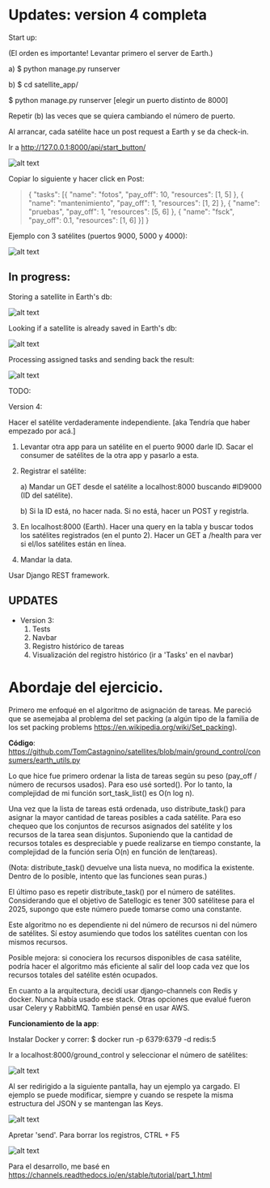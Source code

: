 
# Updates: version 4 completa

Start up:

(El orden es importante! Levantar primero el server de Earth.)

a) $ python manage.py runserver

b) $ cd satellite_app/

$ python manage.py runserver [elegir un puerto distinto de 8000]

Repetir (b) las veces que se quiera cambiando el número de puerto.

Al arrancar, cada satélite hace un post request a Earth y se da check-in.

Ir a http://127.0.0.1:8000/api/start_button/

![alt text](images/1version_4.png)

Copiar lo siguiente y hacer click en Post:

> {
    "tasks": [{
        "name": "fotos",
        "pay_off": 10,
        "resources": [1, 5]
        },
        {
        "name": "mantenimiento",
        "pay_off": 1,
        "resources": [1, 2]
        },
        {
        "name": "pruebas",
        "pay_off": 1,
        "resources": [5, 6]
        },
        {
        "name": "fsck",
        "pay_off": 0.1,
        "resources": [1, 6]
        }]
}



Ejemplo con 3 satélites (puertos 9000, 5000 y 4000):

![alt text](images/2version_4.png)


## In progress:

Storing a satellite in Earth's db:

![alt text](images/saving_stl.png)

Looking if a satellite is already saved in Earth's db:

![alt text](images/searching_stl.png)

Processing assigned tasks and sending back the result:

![alt text](images/response_from_stl.png)


TODO:

Version 4:

Hacer el satélite verdaderamente independiente. [aka Tendría que haber empezado por acá.]

1. Levantar otra app para un satélite en el puerto 9000 darle ID. Sacar el consumer de satélites de la otra app y pasarlo a esta.
2. Registrar el satélite:

	a) Mandar un GET desde el satélite a localhost:8000 buscando #ID9000 (ID del satélite).

	b) Si la ID está, no hacer nada. Si no está, hacer un POST y registrla.

3. En localhost:8000 (Earth). Hacer una query en la tabla y buscar todos los satélites registrados (en el punto 2). Hacer un GET a /health para ver si el/los satélites están en línea.
4. Mandar la data.

Usar Django REST framework.

## UPDATES

* Version 3: 
    1. Tests
    2. Navbar
    3. Registro histórico de tareas
    4. Visualización del registro histórico (ir a 'Tasks' en el navbar)



# Abordaje del ejercicio.

Primero me enfoqué en el algoritmo de asignación de tareas. Me pareció que se asemejaba al problema del set packing (a algún tipo de la familia de los set packing problems https://en.wikipedia.org/wiki/Set_packing).

**Código**: https://github.com/TomCastagnino/satellites/blob/main/ground_control/consumers/earth_utils.py

Lo que hice fue primero ordenar la lista de tareas según su peso (pay_off / número de  recursos usados). Para eso usé sorted(). Por lo tanto, la complejidad de mi función sort_task_list() es O(n log n).

Una vez que la lista de tareas está ordenada, uso distribute_task() para asignar la mayor cantidad de tareas posibles a cada satélite. Para eso chequeo que los conjuntos de recursos asignados del satélite y los recursos de la tarea sean disjuntos. Suponiendo que la cantidad de recursos totales es despreciable y puede realizarse en tiempo constante, la complejidad de la función sería O(n) en función de len(tareas).

(Nota: distribute_task() devuelve una lista nueva, no modifica la existente. Dentro de lo posible, intento que las funciones sean puras.)

El último paso es repetir distribute_task() por el número de satélites. Considerando que el objetivo de Satellogic es tener 300 satélitese para el 2025, supongo que este número puede tomarse como una constante.

Este algoritmo no es dependiente ni del número de recursos ni del número de satélites. Sí estoy asumiendo que todos los satélites cuentan con los mismos recursos.

Posible mejora: si conociera los recursos disponibles de casa satélite, podría hacer el algoritmo más eficiente al salir del loop cada vez que los recursos totales del satélite estén ocupados.

En cuanto a la arquitectura, decidí usar django-channels con Redis y docker. Nunca había usado ese stack. Otras opciones que evalué fueron usar Celery y RabbitMQ. También pensé en usar AWS.

**Funcionamiento de la app**:

Instalar Docker y correr: $ docker run -p 6379:6379 -d redis:5

Ir a localhost:8000/ground_control y seleccionar el número de satélites:

![alt text](0_satellogic.png)

Al ser redirigido a la siguiente pantalla, hay un ejemplo ya cargado. El ejemplo se puede modificar, siempre y cuando se respete la misma estructura del JSON y se mantengan las Keys.

![alt text](1_satellogic.png)

Apretar 'send'. Para borrar los registros, CTRL + F5

![alt text](2_satellogic.png)

Para el desarrollo, me basé en https://channels.readthedocs.io/en/stable/tutorial/part_1.html